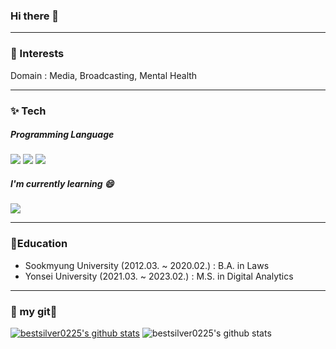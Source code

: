 ### Hi there 👋
___
### 👀 Interests 
Domain : Media,  Broadcasting, Mental Health
___

### ✨ Tech
##### Programming Language

<img src="https://img.shields.io/badge/Python-3766AB?style=flat-square&logo=Python&logoColor=white"/></a>
<img src="https://img.shields.io/badge/R-276DC3?style=flat-square&logo=R&logoColor=white"/></a>
<img src="https://img.shields.io/badge/MySQL-4479A1?style=flat-square&logo=MySQL&logoColor=white"/></a>

##### I'm currently learning 😄

<img src="https://img.shields.io/badge/CSharp-239120?style=flat-square&logo=CSharp&logoColor=white"/></a>
___

### 📖Education
- Sookmyung University (2012.03. ~ 2020.02.) : B.A. in Laws
- Yonsei University (2021.03. ~ 2023.02.) : M.S. in Digital Analytics
___

### 💙 my git💙
[![bestsilver0225's github stats](https://github-readme-stats.vercel.app/api/top-langs/?username=bestsilver0225&show_icons=true&hide_border=true&title_color=004386&icon_color=004386&layout=compact)](https://github.com/bestsilver0225)
![bestsilver0225's github stats](https://github-readme-stats.vercel.app/api?username=bestsilver0225&show_icons=true)

